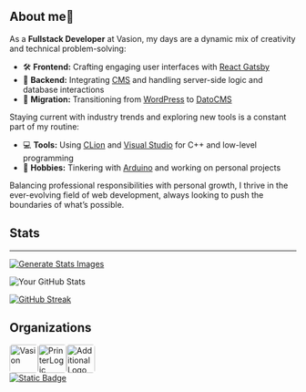 ## About me👋

As a **Fullstack Developer** at Vasion, my days are a dynamic mix of creativity and technical problem-solving:

- 🛠️ **Frontend:** Crafting engaging user interfaces with [React Gatsby](https://www.gatsbyjs.com)
- 🔧 **Backend:** Integrating  [CMS](https://datocms.com) and handling server-side logic and database interactions
- 🔄 **Migration:** Transitioning from [WordPress](https://wordpress.org) to [DatoCMS](https://www.datocms.com)

Staying current with industry trends and exploring new tools is a constant part of my routine:

- 💻 **Tools:** Using [CLion](https://www.jetbrains.com/clion/) and [Visual Studio](https://visualstudio.microsoft.com) for C++ and low-level programming
- 🚀 **Hobbies:** Tinkering with [Arduino](https://www.arduino.cc) and working on personal projects

Balancing professional responsibilities with personal growth, I thrive in the ever-evolving field of web development, always looking to push the boundaries of what’s possible.
<!--
**Tanner-Davison/Tanner-Davison** is a ✨ _special_ ✨ repository because its `README.md` (this file) appears on your GitHub profile.

Here are some ideas to get you started:

- 🔭 I’m currently working on ...
- 🌱 I’m currently learning ...
- 👯 I’m looking to collaborate on ...
- 🤔 I’m looking for help with ...
- 💬 Ask me about ...
- 📫 How to reach me: ...
- 😄 Pronouns: ...
- ⚡ Fun fact: ...
-->

## Stats   &nbsp;
----------
 [![Generate Stats Images](https://github.com/jstrieb/github-stats/actions/workflows/main.yml/badge.svg)](https://github.com/jstrieb/github-stats/actions/workflows/main.yml)
 
  <img src="https://github-readme-stats.vercel.app/api?username=Tanner-Davison&show_icons=true&theme=highcontrast&hide_rank=true&hide=contribs" alt="Your GitHub Stats" /> &nbsp; &nbsp; &nbsp; &nbsp; 


[![GitHub Streak](https://streak-stats.demolab.com?user=Tanner-Davison&theme=highcontrast&border_radius=8)](https://git.io/streak-stats)

## Organizations

<div style="display: flex; align-items: center;">
  <a href="https://github.com/organization">
    <img src="https://avatars.githubusercontent.com/u/146381912?s=200&v=4" alt="Vasion" width="50" height="50" style="border-radius:10%">
  </a>
  <a href="https://www.linkedin.com/company/printerlogic">
    <img src="https://media.licdn.com/dms/image/v2/D560BAQFJ1bX91MKquA/company-logo_200_200/company-logo_200_200/0/1686233945592/printerlogic_logo?e=1732752000&v=beta&t=pjhwy_leD8chxYXrKhFcw8yaLnaeJRCA9fmvTE7AJg8" alt="PrinterLogic" width="50" height="50"style="border-radius:10%">
  </a>
<a href="https://thedavisonboys.com">
  <img src="https://yt3.googleusercontent.com/s4pwxp5c2n-jMytCDPeNST5Cgd-LkPztvhZLuR2Z9zVQ2LPURTeG3bjAv4vq9xeAIOOXU7Zd=s160-c-k-c0x00ffffff-no-rj" alt="Additional Logo" width="50" height="50" style="border-radius:10%">
</a>

</div>

<a href="https://vasion.com/careers" target="_blank">
  <object data="https://img.shields.io/badge/full--stack_developer:-vasion/printerlogic-5B3D8E" type="image/svg+xml" width="auto" height="auto">
    <img src="https://img.shields.io/badge/full--stack_developer:-vasion/printerlogic-5B3D8E" alt="Static Badge" width="auto" height="auto">
  </object>
</a>






